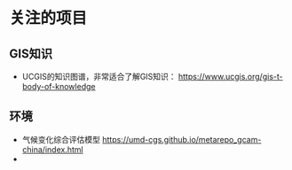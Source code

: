 # 关注的项目


## GIS知识
- UCGIS的知识图谱，非常适合了解GIS知识： https://www.ucgis.org/gis-t-body-of-knowledge

## 环境

- 气候变化综合评估模型 https://umd-cgs.github.io/metarepo_gcam-china/index.html
- 